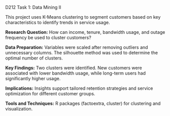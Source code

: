 D212 Task 1: Data Mining II

This project uses K-Means clustering to segment customers based on key characteristics to identify trends in service usage.

**Research Question:** How can income, tenure, bandwidth usage, and outage frequency be used to cluster customers?

**Data Preparation:** Variables were scaled after removing outliers and unnecessary columns. The silhouette method was used to determine the optimal number of clusters.

**Key Findings:** Two clusters were identified. New customers were associated with lower bandwidth usage, while long-term users had significantly higher usage.

**Implications:** Insights support tailored retention strategies and service optimization for different customer groups.

**Tools and Techniques:** R packages (factoextra, cluster) for clustering and visualization​.
